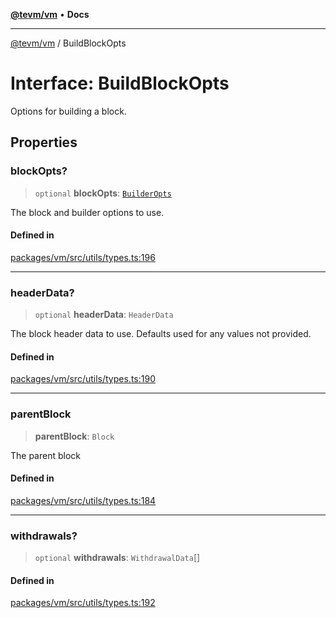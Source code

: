 [**@tevm/vm**](../README.md) • **Docs**

***

[@tevm/vm](../globals.md) / BuildBlockOpts

# Interface: BuildBlockOpts

Options for building a block.

## Properties

### blockOpts?

> `optional` **blockOpts**: [`BuilderOpts`](BuilderOpts.md)

The block and builder options to use.

#### Defined in

[packages/vm/src/utils/types.ts:196](https://github.com/evmts/tevm-monorepo/blob/main/packages/vm/src/utils/types.ts#L196)

***

### headerData?

> `optional` **headerData**: `HeaderData`

The block header data to use.
Defaults used for any values not provided.

#### Defined in

[packages/vm/src/utils/types.ts:190](https://github.com/evmts/tevm-monorepo/blob/main/packages/vm/src/utils/types.ts#L190)

***

### parentBlock

> **parentBlock**: `Block`

The parent block

#### Defined in

[packages/vm/src/utils/types.ts:184](https://github.com/evmts/tevm-monorepo/blob/main/packages/vm/src/utils/types.ts#L184)

***

### withdrawals?

> `optional` **withdrawals**: `WithdrawalData`[]

#### Defined in

[packages/vm/src/utils/types.ts:192](https://github.com/evmts/tevm-monorepo/blob/main/packages/vm/src/utils/types.ts#L192)
